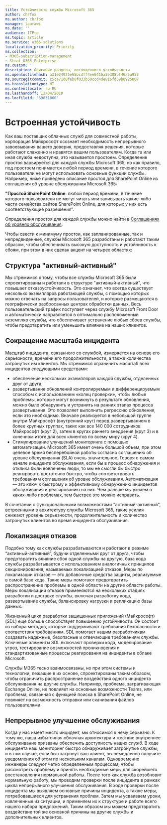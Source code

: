 ```yaml
---
title: Устойчивость службы Microsoft 365
author: chrfox
ms.author: chrfox
manager: laurawi
ms.date: ''
audience: ITPro
ms.topic: article
ms.service: o365-solutions
localization_priority: Priority
ms.collection:
- M365-subscription-management
- Strat_O365_Enterprise
ms.custom: ''
description: Описание раздела, посвященного устойчивости
ms.openlocfilehash: a31e24925e65bcdff4ee6416a3e308bf46a5a955
ms.sourcegitcommit: c5ca71d6feb0f033b50ccd4de816fd59b0925007
ms.translationtype: HT
ms.contentlocale: ru-RU
ms.lasthandoff: 12/04/2019
ms.locfileid: "39831860"
---
```

# <a name="built-in-resiliency"></a>Встроенная устойчивость

Как ваш поставщик облачных служб для совместной работы, корпорация Майкрософт осознает необходимость непрерывного завоевывания вашего доверия, предоставляя решения, которые работают слаженно и нравятся вашим пользователям. Когда та или иная служба недоступна, это называется простоем. Определение простоя варьируется для каждой службы Microsoft 365, но как правило, под простоем понимается любой период времени, в течение которого пользователи не могут использовать основные функции службы. Например, ниже приведено описание простоя для SharePoint Online из соглашения об уровне обслуживания Microsoft 365:

**"Простой SharePoint Online**: любой период времени, в течение которого пользователи не могут читать или записывать какие-либо части семейства сайтов SharePoint Online, для которых у них есть соответствующие разрешения”.

Определения простоя для каждой службы можно найти в [Соглашениях об уровнях обслуживания](https://www.microsoftvolumelicensing.com/DocumentSearch.aspx?Mode=3&DocumentTypeId=37).

Чтобы свести к минимуму простои, как запланированные, так и непредвиденные, службы Microsoft 365 разработаны и работают таким образом, чтобы обеспечивать высокую доступность и устойчивость к сбоям, при этом в них сделан акцент на четырех областях:

## <a name="activeactive-design"></a>Структура "активный-активный" 

Мы стремимся к тому, чтобы все службы Microsoft 365 были спроектированы и работали в структуре "активный-активный", что повышает отказоустойчивость. Это означает, что всегда существует несколько экземпляров работающей службы, с помощью которых можно отвечать на запросы пользователей, и которые размещаются в географически разбросанных центрах обработки данных. Весь пользовательский трафик поступает через службу Microsoft Front Door и автоматически направляется в оптимально расположенный экземпляр службы, что обеспечивает устранение любых сбоев службы, чтобы предотвратить или уменьшить влияние на наших клиентов.

## <a name="reduce-incident-scope"></a>Сокращение масштаба инцидента

Масштаб инцидента, связанного со службой, измеряется на основе его серьезности, времени его продолжительности, а также количества затронутых им клиентов. Мы стремимся ограничить масштаб всех инцидентов следующими средствами:

- обеспечение нескольких экземпляров каждой службы, отделенных друг от друга;
- развертывание обновлений контролируемым и дифференцируемым способом с использованием «колец проверки», чтобы любые проблемы, которые могут возникнуть в результате обновления, можно было обнаружить и устранить на ранних этапах процесса развертывания. Это позволяет выполнить регрессию обновления, если это необходимо. Вначале реализуется в небольшой группе внутри Майкрософт (внутренний круг) перед развертыванием в более крупных группах, таких как все 140 000 сотрудников Майкрософт (круг 2), затем в кругах раннего внедрения (круг 3) и в конечном итоге для всех клиентов по всему миру (круг 4).
- Стимулирование улучшений мониторинга с помощью автоматизации. Microsoft 365 имеет очень большой объем, при этом целевое время бесперебойной работы согласно соглашению об уровне обслуживания (SLA) очень значительное. Говоря о самом начале инцидента обслуживания, если бы в процесс обнаружения и отклика были вовлечены люди, то мы не смогли бы быстро реагировать достаточно быстро, чтобы соответствовать требованиям соглашения об уровне обслуживания. Автоматизация — это ключ к быстрому и эффективному обнаружению инцидентов обслуживания и реагированию на них. Чем раньше мы узнаем о каких-либо проблемах, тем быстрее это можно исправить.

В сочетании с функциональными возможностями "активный-активный", встроенными в архитектуру службы Microsoft 365, такие усилия снижают уровень серьезности, продолжительность и количество затронутых клиентов во время инцидента обслуживания.  

## <a name="fault-isolation"></a>Локализация отказов

Подобно тому как службы разрабатываются и работают в режиме “активный-активный”, будучи отделенными друг от друга, чтобы предотвратить влияние сбоя одной службы на другую, база кода службы разрабатывается с использованием аналогичных принципов секционирования, называемых локализацией отказов. Меры по локализации отказов — это добавочные средства защиты, реализуемые в самой базе кода. Такие меры помогают предотвратить распространение проблемы в одной области на другие области работы.
Меры локализации отказов применяются на нескольких стадиях разработки и доставке службы, включая разработку кода, развертывание службы, балансировку нагрузки и репликацию базы данных.

Жизненный цикл разработки защищенных приложений (Майкрософт) (SDL) еще больше способствует повышению устойчивости. Он состоит из набора методов, которые поддерживают требования безопасности и соответствия требованиям. SDL помогает нашим разработчикам создавать надежные, безопасные и отвечающие требованиям службы. Ключевые элементы SDL включают проверки кода, моделирование угроз, тестирование возможностей проникновения и стандартизованные процессы реагирования на инциденты в облаке Microsoft.

Службы M365 тесно взаимосвязаны, но при этом системы и технологии, лежащие в их основе, спроектированы таким образом, чтобы ограничить распространение воздействия одного инцидента обслуживания на другие службы. Например, проблема, затрагивающая Exchange Online, не повлияет на основные возможности Teams, или проблема, связанная с функцией поиска в SharePoint Online, не повлияет на возможность отправки или скачивания файлов пользователями.

## <a name="continuous-service-improvement"></a>Непрерывное улучшение обслуживания

Когда у нас имеет место инцидент, мы относимся к нему серьезно. К тому же, наша избыточная облачная архитектура и жесткие внутреннее обслуживание призваны обеспечить доступность наших служб. В ходе инцидента наш мониторинг быстро обнаруживает затронутые службы, и в том случае, если был затронут ваш клиент, вы немедленно получите уведомления об этом по нескольким каналам. Одновременно инженеры следуют четко определенным процессам, чтобы рассмотреть проблему и принять необходимые меры для скорейшего восстановления нормальной работы. После того как служба возобновит нормальную работу, мы проводим проверки после инцидента в рамках цикла непрерывного улучшения обслуживания. В ходе проверки после инцидента мы выявляем основные причины инцидента, а также меры, потребовавшиеся для устранения проблем. Затем мы усваиваем уроки, извлеченные из ситуации, и применяем их к структуре и работе всего нашего набора предложений. Таким образом мы можем предотвратить воздействие той же основной причины на другие службы и дополнительных клиентов.
